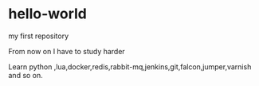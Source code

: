 # hello-world
my first repository

From now on I have to study harder

Learn python ,lua,docker,redis,rabbit-mq,jenkins,git,falcon,jumper,varnish and so on.
